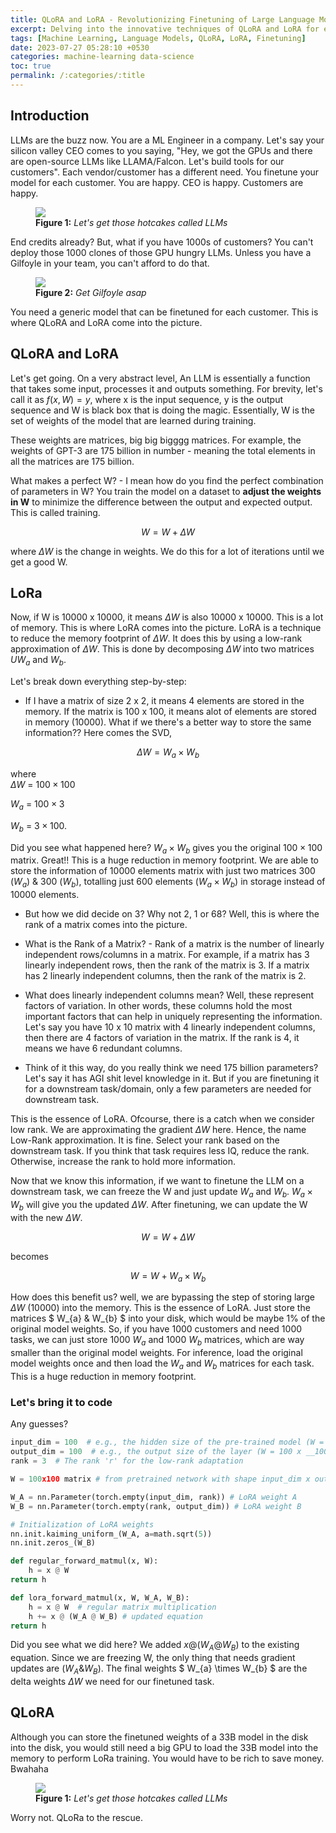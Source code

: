 ```yaml
---
title: QLoRA and LoRA - Revolutionizing Finetuning of Large Language Models
excerpt: Delving into the innovative techniques of QLoRA and LoRA for efficient finetuning of large language models (LLMs)
tags: [Machine Learning, Language Models, QLoRA, LoRA, Finetuning]
date: 2023-07-27 05:28:10 +0530
categories: machine-learning data-science
toc: true
permalink: /:categories/:title
---
```


## Introduction

LLMs are the buzz now. You are a ML Engineer in a company. Let's say your silicon valley CEO comes to you saying, "Hey, we got the GPUs and there are open-source LLMs like LLAMA/Falcon. Let's build tools for our customers". Each vendor/customer has a different need. You finetune your model for each customer. You are happy. CEO is happy. Customers are happy.

<figure>
    <a href="{{ site.url }}/{{ site.baseurl }}/assets/images/llora_blog/gbelson.jpg"><img src="{{ site.url }}/{{ site.baseurl }}/assets/images/llora_blog/gbelson.jpg"></a>
    <figcaption><b>Figure 1:</b> <i>Let's get those hotcakes called LLMs</i></figcaption>
</figure>

End credits already? But, what if you have 1000s of customers? You can't deploy those 1000 clones of those GPU hungry LLMs. Unless you have a Gilfoyle in your team, you can't afford to do that.

<figure>
    <a href="{{ site.url }}/{{ site.baseurl }}/assets/images/llora_blog/gilfoyle_servers.png"><img src="{{ site.url }}/{{ site.baseurl }}/assets/images/llora_blog/gilfoyle_servers.png"></a>
    <figcaption><b>Figure 2:</b> <i>Get Gilfoyle asap</i></figcaption>
</figure>

You need a generic model that can be finetuned for each customer. This is where QLoRA and LoRA come into the picture.

## QLoRA and LoRA

Let's get going. On a very abstract level, An LLM is essentially a function that takes some input, processes it and outputs something. For brevity, let's call it as $f(x, W) = y$, where x is the input sequence, y is the output sequence and W is black box that is doing the magic. Essentially, W is the set of weights of the model that are learned during training.

These weights are matrices, big big bigggg matrices. For example, the weights of GPT-3 are 175 billion in number - meaning the total elements in all the matrices are 175 billion.

What makes a perfect W? - I mean how do you find the perfect combination of parameters in W? You train the model on a dataset to __adjust the weights in W__ to minimize the difference between the output and expected output. This is called training.

$$ W = W + \Delta W $$

where $\Delta W$ is the change in weights. We do this for a lot of iterations until we get a good W.

## LoRa

Now, if W is 10000 x 10000, it means $\Delta W$ is also 10000 x 10000. This is a lot of memory. This is where LoRA comes into the picture. LoRA is a technique to reduce the memory footprint of $\Delta W$. It does this by using a low-rank approximation of $\Delta W$. This is done by decomposing $\Delta W$ into two matrices $UW_{a}$ and $W_{b}$.

Let's break down everything step-by-step:

* If I have a matrix of size 2 x 2, it means 4 elements are stored in the memory. If the matrix is 100 x 100, it means alot of elements are stored in memory ($10000$). What if we there's a better way to store the same information?? Here comes the SVD,

$$ \Delta W = W_{a} \times W_{b} $$

where <br> 
$\Delta W$ = $100 \times 100$ 

$W_{a}$ = $100 \times 3$

$W_{b}$ = $3 \times 100$. 

Did you see what happened here? $W_{a} \times W_{b}$ gives you the original $100 \times 100$ matrix. Great!! This is a huge reduction in memory footprint. We are able to store the information of 10000 elements matrix with just two matrices 300 ($W_{a}$) & 300 ($W_{b}$), totalling just 600 elements ($W_{a} \times W_{b}$) in storage instead of 10000 elements.

* But how we did decide on 3? Why not 2, 1 or 68? Well, this is where the rank of a matrix comes into the picture.

* What is the Rank of a Matrix? - Rank of a matrix is the number of linearly independent rows/columns in a matrix. For example, if a matrix has 3 linearly independent rows, then the rank of the matrix is 3. If a matrix has 2 linearly independent columns, then the rank of the matrix is 2. 

* What does linearly independent columns mean? Well, these represent factors of variation. In other words, these columns hold the most important factors that can help in uniquely representing the information. Let's say you have 10 x 10 matrix with 4 linearly independent columns, then there are 4 factors of variation in the matrix. If the rank is 4, it means we have 6 redundant columns.

* Think of it this way, do you really think we need 175 billion parameters? Let's say it has AGI shit level knowledge in it. But if you are finetuning it for a downstream task/domain, only a few parameters are needed for downstream task.

This is the essence of LoRA. Ofcourse, there is a catch when we consider low rank. We are approximating the gradient $\Delta W$ here. Hence, the name Low-Rank approximation. It is fine. Select your rank based on the downstream task. If you think that task requires less IQ, reduce the rank. Otherwise, increase the rank to hold more information.

Now that we know this information, if we want to finetune the LLM on a downstream task, we can freeze the W and just update $W_{a}$ and $W_{b}$. $W_{a} \times W_{b}$ will give you the updated $\Delta W$. After finetuning, we can update the W with the new $\Delta W$.

$$ W = W + \Delta W $$

becomes

$$ W = W +  W_{a} \times W_{b} $$

How does this benefit us? well, we are bypassing the step of storing large $\Delta W$ (10000) into the memory. This is the essence of LoRA. Just store the matrices  $ W_{a} \& W_{b} $ into your disk, which would be maybe 1% of the original model weights. So, if you have 1000 customers and need 1000 tasks, we can just store 1000 $W_{a}$ and 1000 $W_{b}$ matrices, which are way smaller than the original model weights. For inference, load the original model weights once and then load the $W_{a}$ and $W_{b}$ matrices for each task. This is a huge reduction in memory footprint.

### Let's bring it to code

Any guesses?

```python
input_dim = 100  # e.g., the hidden size of the pre-trained model (W = __100__ x 100)
output_dim = 100  # e.g., the output size of the layer (W = 100 x __100__)
rank = 3  # The rank 'r' for the low-rank adaptation

W = 100x100 matrix # from pretrained network with shape input_dim x output_dim

W_A = nn.Parameter(torch.empty(input_dim, rank)) # LoRA weight A
W_B = nn.Parameter(torch.empty(rank, output_dim)) # LoRA weight B

# Initialization of LoRA weights
nn.init.kaiming_uniform_(W_A, a=math.sqrt(5))
nn.init.zeros_(W_B)

def regular_forward_matmul(x, W):
    h = x @ W
return h

def lora_forward_matmul(x, W, W_A, W_B):
    h = x @ W  # regular matrix multiplication
    h += x @ (W_A @ W_B) # updated equation
return h
```

Did you see what we did here? We added $x @ (W_A @ W_B)$ to the existing equation. Since we are freezing W, the only thing that needs gradient updates are $(W_A \& W_B)$. The final weights $ W_{a} \times W_{b} $ are the delta weights $\Delta W$ we need for our finetuned task.

## QLoRA

Although you can store the finetuned weights of a 33B model in the disk into the disk, you would still need a big GPU to load the 33B model into the memory to perform LoRa training. You would have to be rich to save money. Bwahaha

<figure>
    <a href="{{ site.url }}/{{ site.baseurl }}/assets/images/llora_blog/gbelson.jpg"><img src="{{ site.url }}/{{ site.baseurl }}/assets/images/llora_blog/gbelson.jpg"></a>
    <figcaption><b>Figure 1:</b> <i>Let's get those hotcakes called LLMs</i></figcaption>
</figure>

Worry not. QLoRa to the rescue.